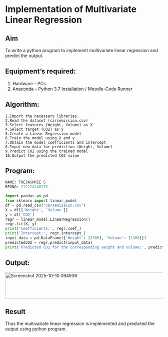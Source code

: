 # Implementation of Multivariate Linear Regression
## Aim
To write a python program to implement multivariate linear regression and predict the output.
## Equipment’s required:
1.	Hardware – PCs
2.	Anaconda – Python 3.7 Installation / Moodle-Code Runner
## Algorithm:
```
1.Import the necessary libraries.
2.Read the dataset (carsemission.csv)
3.Select features (Weight, Volume) as X
4.Select target (CO2) as y
5.Create a Linear Regression model
6.Train the model using X and y
7.Obtain the model coefficients and intercept
8.Input new data for prediction (Weight, Volume)
9.Predict CO2 using the trained model
10.Output the predicted CO2 value
```
## Program:
```python
NAME: THEJASHREE S
REGNO: 212224240175

import pandas as pd
from sklearn import linear_model
df = pd.read_csv("carsemission.csv")
X = df[['Weight', 'Volume']]
y = df['CO2']
regr = linear_model.LinearRegression()
regr.fit(X, y)
print('Coefficients:', regr.coef_)
print('Intercept:', regr.intercept_)
input_data = pd.DataFrame({'Weight': [3300], 'Volume': [1300]})
predictedCO2 = regr.predict(input_data)
print('Predicted CO2 for the corresponding weight and volume:', predictedCO2)


```
## Output:

<img width="1170" height="84" alt="Screenshot 2025-10-10 094936" src="https://github.com/user-attachments/assets/66e527d5-d11c-4417-bac1-97f4dfb34cfc" />

## Result
Thus the multivariate linear regression is implemented and predicted the output using python program.
